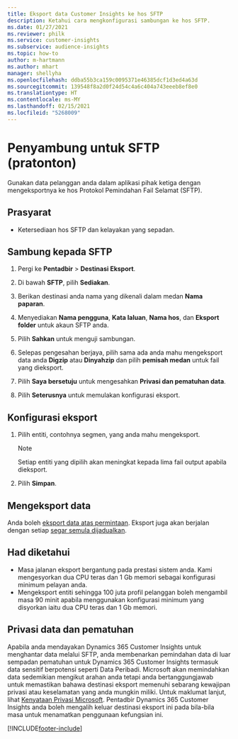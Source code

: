 ```yaml
---
title: Eksport data Customer Insights ke hos SFTP
description: Ketahui cara mengkonfigurasi sambungan ke hos SFTP.
ms.date: 01/27/2021
ms.reviewer: philk
ms.service: customer-insights
ms.subservice: audience-insights
ms.topic: how-to
author: m-hartmann
ms.author: mhart
manager: shellyha
ms.openlocfilehash: ddba55b3ca159c0095371e46385dcf1d3ed4a63d
ms.sourcegitcommit: 139548f8a2d0f24d54c4a6c404a743eeeb8ef8e0
ms.translationtype: HT
ms.contentlocale: ms-MY
ms.lasthandoff: 02/15/2021
ms.locfileid: "5268009"
---
```

# <a name="connector-for-sftp-preview"></a>Penyambung untuk SFTP (pratonton)

Gunakan data pelanggan anda dalam aplikasi pihak ketiga dengan mengeksportnya ke hos Protokol Pemindahan Fail Selamat (SFTP).

## <a name="prerequisites"></a>Prasyarat

- Ketersediaan hos SFTP dan kelayakan yang sepadan.

## <a name="connect-to-sftp"></a>Sambung kepada SFTP

1. Pergi ke **Pentadbir** > **Destinasi Eksport**.

1. Di bawah **SFTP**, pilih **Sediakan**.

1. Berikan destinasi anda nama yang dikenali dalam medan **Nama paparan**.

1. Menyediakan **Nama pengguna**, **Kata laluan**, **Nama hos**, dan **Eksport folder** untuk akaun SFTP anda.

1. Pilih **Sahkan** untuk menguji sambungan.

1. Selepas pengesahan berjaya, pilih sama ada anda mahu mengeksport data anda **Digzip** atau **Dinyahzip** dan pilih **pemisah medan** untuk fail yang dieksport.

1. Pilih **Saya bersetuju** untuk mengesahkan **Privasi dan pematuhan data**.

1. Pilih **Seterusnya** untuk memulakan konfigurasi eksport.

## <a name="configure-the-export"></a>Konfigurasi eksport

1. Pilih entiti, contohnya segmen, yang anda mahu mengeksport.

   > [!NOTE]
   > Setiap entiti yang dipilih akan meningkat kepada lima fail output apabila dieksport. 

1. Pilih **Simpan**.

## <a name="export-the-data"></a>Mengeksport data

Anda boleh [eksport data atas permintaan](export-destinations.md). Eksport juga akan berjalan dengan setiap [segar semula dijadualkan](system.md#schedule-tab).

## <a name="known-limitations"></a>Had diketahui

- Masa jalanan eksport bergantung pada prestasi sistem anda. Kami mengesyorkan dua CPU teras dan 1 Gb memori sebagai konfigurasi minimum pelayan anda. 
- Mengeksport entiti sehingga 100 juta profil pelanggan boleh mengambil masa 90 minit apabila menggunakan konfigurasi minimum yang disyorkan iaitu dua CPU teras dan 1 Gb memori. 

## <a name="data-privacy-and-compliance"></a>Privasi data dan pematuhan

Apabila anda mendayakan Dynamics 365 Customer Insights untuk menghantar data melalui SFTP, anda membenarkan pemindahan data di luar sempadan pematuhan untuk Dynamics 365 Customer Insights termasuk data sensitif berpotensi seperti Data Peribadi. Microsoft akan memindahkan data sedemikian mengikut arahan anda tetapi anda bertanggungjawab untuk memastikan bahawa destinasi eksport memenuhi sebarang kewajipan privasi atau keselamatan yang anda mungkin miliki. Untuk maklumat lanjut, lihat [Kenyataan Privasi Microsoft](https://go.microsoft.com/fwlink/?linkid=396732).
Pentadbir Dynamics 365 Customer Insights anda boleh mengalih keluar destinasi eksport ini pada bila-bila masa untuk menamatkan penggunaan kefungsian ini.


[!INCLUDE[footer-include](../includes/footer-banner.md)]
